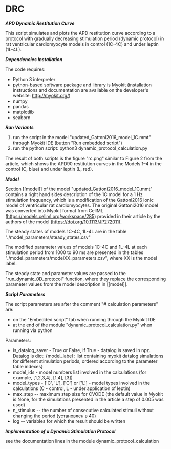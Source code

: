 # DRC

*****APD Dynamic Restitution Curve*****

This script simulates and plots the APD restitution curve according to a protocol with gradually decreasing stimulation period (dynamic protocol) in rat ventricular cardiomyocyte models in control (1C-4C) and under leptin (1L-4L).


***Dependencies Installation***

The code requires:
 - Python 3 interpreter
 - python-based software package and library is Myokit (installation instructions and documentation are available on the developer's website: http://myokit.org/)
 - numpy
 - pandas
 - matplotlib
 - seaborn


***Run Variants***

1. run the script in the model "updated_Gattoni2016_model_1C.mmt" through Myokit IDE (button "Run embedded script")
2. run the python script: python3 dynamic_protocol_calculation.py

The result of both scripts is the figure "rc.png" similar to Figure 2 from the article, which shows the APD90 restitution curves in the Models 1–4 in the control (C, blue) and under leptin (L, red).


***Model***

Section [[model]] of the model "updated_Gattoni2016_model_1C.mmt" contains a right hand sides description of the 1C model for a 1 Hz stimulation frequency, which is a modification of the Gattoni2016 ionic model of ventricular rat cardiomyocytes. The original Gattoni2016 model was converted into Myokit format from CellML (https://models.cellml.org/workspace/285) provided in their article by the authors of the model (https://doi.org/10.1113/JP272011).

The steady states of models 1C-4C, 1L-4L are in the table "./model_parameters/steady_states.csv"

The modified parameter values of models 1C-4C and 1L-4L at each stimulation period from 1000 to 90 ms are presented in the tables "./model_parameters/modelXX_parameters.csv", where XX is the model label.

The steady state and parameter values are passed to the "run_dynamic_0D_protocol" function, where they replace the corresponding parameter values from the model description in [[model]]. 


***Script Parameters***

The script parameters are after the comment "# calculation parameters" are: 
 - on the "Embedded script" tab when running through the Myokit IDE
 - at the end of the module "dynamic_protocol_calculation.py" when running via python

Parameters:
 - is_datalog_saver - True or False, if True - datalog is saved in npz. Datalog is dict: {model_label : list containing myokit datalog simulations for different stimulation periods, 
                     ordered according to the parameter table indexes}
 - model_ids - model numbers list involved in the calculations (for example, [1,2,3,4], [1,4], [3]) 
 - model_types - ['C', 'L'], ['C'] or ['L'] - model types involved in the calculations (C - control, L - under application of leptin)
 - max_step -- maximum step size for CVODE (the default value in Myokit is None, for the simulations presented in the article a step of 0.005 was used)
 - n_stimulus -- the number of consecutive calculated stimuli without changing the period (установлен в 40)
 - log -- variables for which the result should be written


***Implementation of a Dynamic Stimulation Protocol***

see the documentation lines in the module dynamic_protocol_calculation
